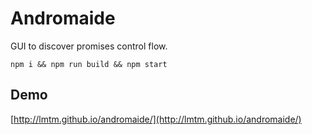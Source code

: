 # Andromaide

GUI to discover promises control flow.

`npm i && npm run build && npm start`

## Demo

[http://lmtm.github.io/andromaide/](http://lmtm.github.io/andromaide/)

